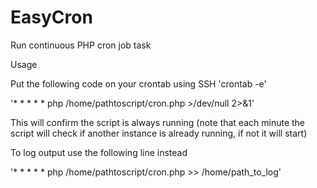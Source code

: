 # EasyCron
Run continuous PHP cron job task 

Usage

Put the following code on your crontab using SSH  'crontab -e'

'* * * * * php /home/pathtoscript/cron.php >/dev/null 2>&1'

This will confirm the script is always running (note that each minute the script will check if another instance is already running, if not it will start)

To log output use the following line instead

'* * * * * php /home/pathtoscript/cron.php >> /home/path_to_log'
